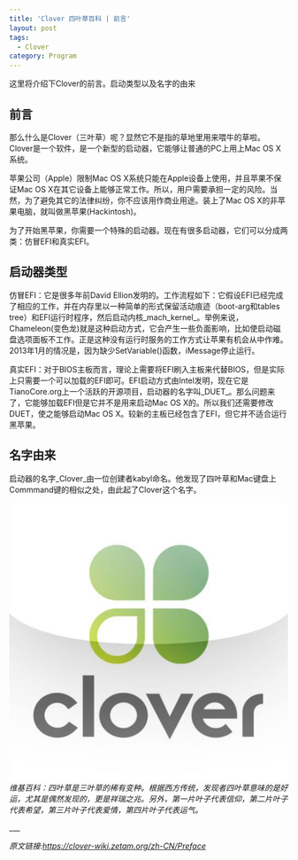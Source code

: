 ```yaml
---
title: 'Clover 四叶草百科 | 前言'
layout: post
tags:
  - Clover
category: Program
---
```


这里将介绍下Clover的前言。启动类型以及名字的由来

<!--more-->

## **前言**

那么什么是Clover（三叶草）呢？显然它不是指的草地里用来喂牛的草啦。Clover是一个软件，是一个新型的启动器，它能够让普通的PC上用上Mac OS X系统。

苹果公司（Apple）限制Mac OS X系统只能在Apple设备上使用，并且苹果不保证Mac OS X在其它设备上能够正常工作。所以，用户需要承担一定的风险。当然，为了避免其它的法律纠纷，你不应该用作商业用途。装上了Mac OS X的非苹果电脑，就叫做黑苹果(Hackintosh)。

为了开始黑苹果，你需要一个特殊的启动器。现在有很多启动器，它们可以分成两类：仿冒EFI和真实EFI。

## **启动器类型**

仿冒EFI：它是很多年前David Ellion发明的。工作流程如下：它假设EFI已经完成了相应的工作，并在内存里以一种简单的形式保留活动痕迹（boot-arg和tables tree）和EFI运行时程序，然后启动内核_mach_kernel_。举例来说，Chameleon(变色龙)就是这种启动方式，它会产生一些负面影响，比如使启动磁盘选项面板不工作。正是这种没有运行时服务的工作方式让苹果有机会从中作难。2013年1月的情况是，因为缺少SetVariable()函数，iMessage停止运行。

真实EFI：对于BIOS主板而言，理论上需要将EFI刷入主板来代替BIOS，但是实际上只需要一个可以加载的EFI即可。EFI启动方式由Intel发明，现在它是TianoCore.org上一个活跃的开源项目，启动器的名字叫_DUET_。那么问题来了，它能够加载EFI但是它并不是用来启动Mac OS X的。所以我们还需要修改DUET，使之能够启动Mac OS X。较新的主板已经包含了EFI，但它并不适合运行黑苹果。

## **名字由来**

启动器的名字_Clover_由一位创建者kabyl命名。他发现了四叶草和Mac键盘上Commmand键的相似之处，由此起了Clover这个名字。

<img src="/assets/posts/Clover-logo/logo.jpg" style="display:block;margin:auto"/>*维基百科：四叶草是三叶草的稀有变种。根据西方传统，发现者四叶草意味的是好运，尤其是偶然发现的，更是祥瑞之兆。另外，第一片叶子代表信仰，第二片叶子代表希望，第三片叶子代表爱情，第四片叶子代表运气。*
<p>
</p>
___

*原文链接:<https://clover-wiki.zetam.org/zh-CN/Preface>*
